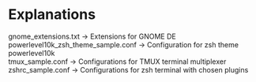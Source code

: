 # Explanations
gnome_extensions.txt -> Extensions for GNOME DE  
powerlevel10k_zsh_theme_sample.conf -> Configuration for zsh theme powerlevel10k  
tmux_sample.conf -> Configurations for TMUX terminal multiplexer  
zshrc_sample.conf -> Configurations for zsh terminal with chosen plugins  
 